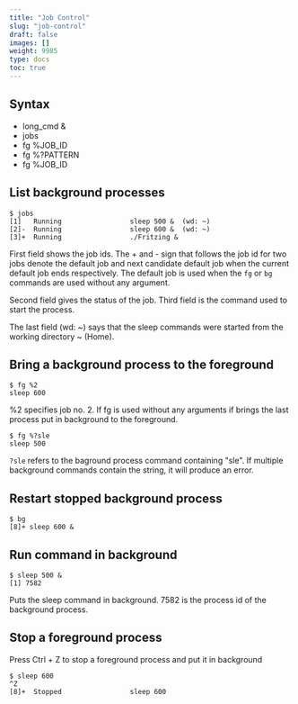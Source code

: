 ```yaml
---
title: "Job Control"
slug: "job-control"
draft: false
images: []
weight: 9985
type: docs
toc: true
---
```


## Syntax
- long_cmd &
- jobs
- fg %JOB_ID
- fg %?PATTERN
- fg %JOB_ID

## List background processes
    $ jobs
    [1]   Running                 sleep 500 &  (wd: ~)
    [2]-  Running                 sleep 600 &  (wd: ~)
    [3]+  Running                 ./Fritzing &

First field shows the job ids. The + and - sign that follows the job id for two jobs denote the default job and next candidate default job when the current default job ends respectively. The default job is used when the `fg` or `bg` commands are used without any argument.

Second field gives the status of the job. Third field is the command used to start the process.

The last field (wd: ~) says that the sleep commands were started from the working directory ~ (Home).


## Bring a background process to the foreground
    $ fg %2
    sleep 600

%2 specifies job no. 2. If fg is used without any arguments if brings the last process put in background to the foreground.

    $ fg %?sle
    sleep 500

`?sle` refers to the baground process command containing "sle". If multiple background commands contain the string, it will produce an error.


## Restart stopped background process
    $ bg
    [8]+ sleep 600 &


## Run command in background
    $ sleep 500 &
    [1] 7582

Puts the sleep command in background. 7582 is the process id of the background process.

## Stop a foreground process
Press Ctrl + Z to stop a foreground process and put it in background

    $ sleep 600
    ^Z
    [8]+  Stopped                 sleep 600


